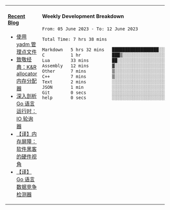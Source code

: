 <table width="960px">
<tr>
<td valign="top" width="50%">

#### <a href="https://www.kongjun18.me" target="_blank">Recent Blog</a>

<!-- BLOG-POST-LIST:START -->
- [使用 yadm 管理点文件](https://kongjun18.github.io/posts/2023/04/07/)
- [致敬经典：K&amp;R allocator 内存分配器](https://kongjun18.github.io/posts/2022/12/12/)
- [深入剖析 Go 语言运行时：IO 轮询器](https://kongjun18.github.io/posts/2022/11/21/)
- [【译】内存屏障：软件黑客的硬件视角](https://kongjun18.github.io/posts/2022/11/03/)
- [【译】Go 语言数据竞争检测器](https://kongjun18.github.io/posts/2022/10/25/)
<!-- BLOG-POST-LIST:END -->

</td>
<td valign="top" width="50%">

#### Weekly Development Breakdown

<!--START_SECTION:waka-->

```txt
From: 05 June 2023 - To: 12 June 2023

Total Time: 7 hrs 38 mins

Markdown   5 hrs 32 mins   ██████████████████░░░░░░░   72.47 %
C          1 hr            ███▒░░░░░░░░░░░░░░░░░░░░░   13.22 %
Lua        33 mins         ██░░░░░░░░░░░░░░░░░░░░░░░   07.34 %
Assembly   12 mins         ▓░░░░░░░░░░░░░░░░░░░░░░░░   02.79 %
Other      7 mins          ▒░░░░░░░░░░░░░░░░░░░░░░░░   01.73 %
C++        7 mins          ▒░░░░░░░░░░░░░░░░░░░░░░░░   01.60 %
Text       2 mins          ░░░░░░░░░░░░░░░░░░░░░░░░░   00.46 %
JSON       1 min           ░░░░░░░░░░░░░░░░░░░░░░░░░   00.25 %
Git        0 secs          ░░░░░░░░░░░░░░░░░░░░░░░░░   00.10 %
help       0 secs          ░░░░░░░░░░░░░░░░░░░░░░░░░   00.04 %
```

<!--END_SECTION:waka-->
</td>
</tr>

</table>
